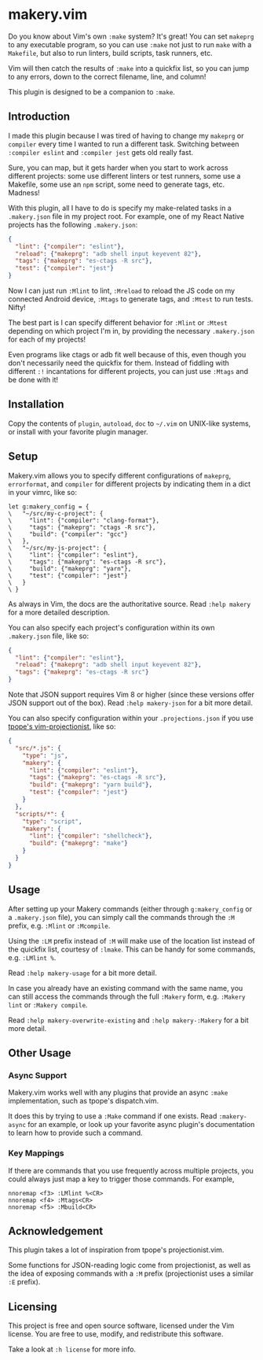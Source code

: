 # makery.vim

Do you know about Vim's own `:make` system? It's great! You can set `makeprg` to
any executable program, so you can use `:make` not just to run `make` with a
`Makefile`, but also to run linters, build scripts, task runners, etc.

Vim will then catch the results of `:make` into a quickfix list, so you can jump
to any errors, down to the correct filename, line, and column!

This plugin is designed to be a companion to `:make`.

## Introduction

I made this plugin because I was tired of having to change my `makeprg` or
`compiler` every time I wanted to run a different task. Switching between
`:compiler eslint` and `:compiler jest` gets old really fast.

Sure, you can map, but it gets harder when you start to work across different
projects: some use different linters or test runners, some use a Makefile, some
use an `npm` script, some need to generate tags, etc. Madness!

With this plugin, all I have to do is specify my make-related tasks in a
`.makery.json` file in my project root. For example, one of my React Native
projects has the following `.makery.json`:

```json
{
  "lint": {"compiler": "eslint"},
  "reload": {"makeprg": "adb shell input keyevent 82"},
  "tags": {"makeprg": "es-ctags -R src"},
  "test": {"compiler": "jest"}
}
```

Now I can just run `:Mlint` to lint, `:Mreload` to reload the JS code on my
connected Android device, `:Mtags` to generate tags, and `:Mtest` to run tests.
Nifty!

The best part is I can specify different behavior for `:Mlint` or `:Mtest`
depending on which project I'm in, by providing the necessary `.makery.json` for
each of my projects!

Even programs like ctags or adb fit well because of this, even though you don't
necessarily need the quickfix for them. Instead of fiddling with different `:!`
incantations for different projects, you can just use `:Mtags` and be done with
it!

## Installation

Copy the contents of `plugin`, `autoload`, `doc` to `~/.vim` on UNIX-like
systems, or install with your favorite plugin manager.

## Setup

Makery.vim allows you to specify different configurations of `makeprg`,
`errorformat`, and `compiler` for different projects by indicating them in a
dict in your vimrc, like so:

```vim
let g:makery_config = {
\   "~/src/my-c-project": {
\     "lint": {"compiler": "clang-format"},
\     "tags": {"makeprg": "ctags -R src"},
\     "build": {"compiler": "gcc"}
\   },
\   "~/src/my-js-project": {
\     "lint": {"compiler": "eslint"},
\     "tags": {"makeprg": "es-ctags -R src"},
\     "build": {"makeprg": "yarn"},
\     "test": {"compiler": "jest"}
\   }
\ }
```

As always in Vim, the docs are the authoritative source. Read `:help makery` for
a more detailed description.

You can also specify each project's configuration within its own `.makery.json`
file, like so:

```json
{
  "lint": {"compiler": "eslint"},
  "reload": {"makeprg": "adb shell input keyevent 82"},
  "tags": {"makeprg": "es-ctags -R src"}
}
```

Note that JSON support requires Vim 8 or higher (since these versions offer JSON
support out of the box). Read `:help makery-json` for a bit more detail.

You can also specify configuration within your `.projections.json` if you use
[tpope's vim-projectionist](https://github.com/tpope/vim-projectionist), like
so:

```json
{
  "src/*.js": {
    "type": "js",
    "makery": {
      "lint": {"compiler": "eslint"},
      "tags": {"makeprg": "es-ctags -R src"},
      "build": {"makeprg": "yarn build"},
      "test": {"compiler": "jest"}
    }
  },
  "scripts/*": {
    "type": "script",
    "makery": {
      "lint": {"compiler": "shellcheck"},
      "build": {"makeprg": "make"}
    }
  }
}
```

## Usage

After setting up your Makery commands (either through `g:makery_config` or a
`.makery.json` file), you can simply call the commands through the `:M` prefix,
e.g. `:Mlint` or `:Mcompile`.

Using the `:LM` prefix instead of `:M` will make use of the location list
instead of the quickfix list, courtesy of `:lmake`. This can be handy for some
commands, e.g. `:LMlint %`.

Read `:help makery-usage` for a bit more detail.

In case you already have an existing command with the same name, you can still
access the commands through the full `:Makery` form, e.g. `:Makery lint` or
`:Makery compile`.

Read `:help makery-overwrite-existing` and `:help makery-:Makery` for a bit more
detail.

## Other Usage

### Async Support

Makery.vim works well with any plugins that provide an async `:make`
implementation, such as tpope's dispatch.vim.

It does this by trying to use a `:Make` command if one exists. Read
`:makery-async` for an example, or look up your favorite async plugin's
documentation to learn how to provide such a command.

### Key Mappings

If there are commands that you use frequently across multiple projects, you
could always just map a key to trigger those commands. For example,

```vim
nnoremap <f3> :LMlint %<CR>
nnoremap <f4> :Mtags<CR>
nnoremap <f5> :Mbuild<CR>
```

## Acknowledgement

This plugin takes a lot of inspiration from tpope's projectionist.vim.

Some functions for JSON-reading logic come from projectionist, as well as the
idea of exposing commands with a `:M` prefix (projectionist uses a similar `:E`
prefix).

## Licensing

This project is free and open source software, licensed under the Vim license.
You are free to use, modify, and redistribute this software.

Take a look at `:h license` for more info.
